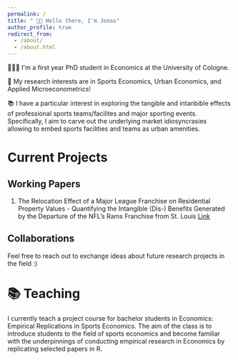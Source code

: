 ```yaml
---
permalink: /
title: " 👋🏼 Hello there, I'm Jonas"
author_profile: true
redirect_from: 
  - /about/
  - /about.html
---
```



👨🏻‍💻 I'm a first year PhD student in Economics at the University of Cologne.

🔬 My research interests are in Sports Economics, Urban Economics, and Applied Microeconometrics!

📚 I have a particular interest in exploring the tangible and intanbible effects of professional sports teams/facilites and major sporting events. Specifically, I aim to carve out the underlying market idiosyncrasies allowing to embed sports facilities and teams as urban amenities. 

# Current Projects
## Working Papers
1. The Relocation Effect of a Major League Franchise on Residential Property Values - Quantifying the Intangible (Dis-) Benefits Generated by the Departure of the NFL’s Rams Franchise from St. Louis [Link](https://academicpages.github.io/markdown/)

## Collaborations
Feel free to reach out to exchange ideas about future research projects in the field :)

# 📚 Teaching
I currently teach a project course for bachelor students in Economics: Empirical Replications in Sports Economics. The aim of the class is to introduce students to the field of sports economics and become familiar with the underpinnings of conducting empirical research in Economics by replicating selected papers in R. 


